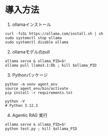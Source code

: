 # 導入方法

1. ollamaインストール
```shell
curl -fsSL https://ollama.com/install.sh | sh
sudo systemctl stop ollama
sudo systemctl disable ollama
```

2. ollamaモデルのpull
```shell
ollama serve & ollama_PID=$!
ollama pull llama3.1:8b ; kill $ollama_PID
```

3. Pythonパッケージ
```shell
python -m venv agent_env
source agent_env/bin/activate
pip install -r requirements.txt
```
```shell
python -V
# Python 3.12.3
```

4. Agentic RAG 実行
```shell
ollama serve & ollama_PID=$!
python test.py ; kill $ollama_PID
```

